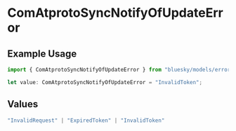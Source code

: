 # ComAtprotoSyncNotifyOfUpdateError

## Example Usage

```typescript
import { ComAtprotoSyncNotifyOfUpdateError } from "bluesky/models/errors";

let value: ComAtprotoSyncNotifyOfUpdateError = "InvalidToken";
```

## Values

```typescript
"InvalidRequest" | "ExpiredToken" | "InvalidToken"
```